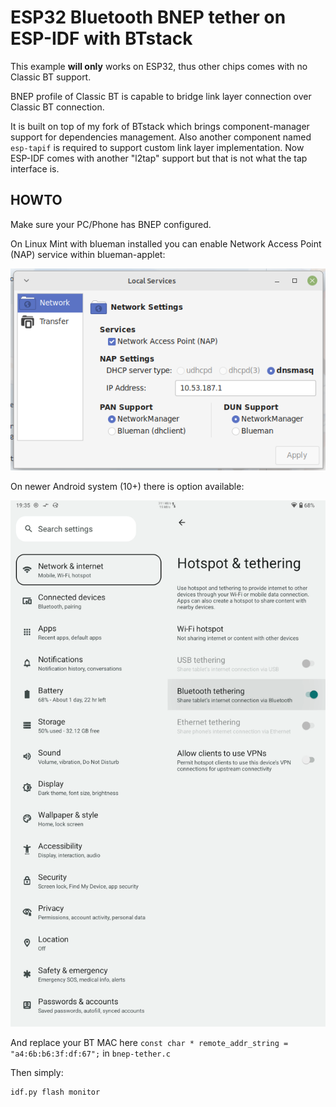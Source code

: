 # ESP32 Bluetooth BNEP tether on ESP-IDF with BTstack

This example **will only** works on ESP32, thus other chips comes with no Classic BT support.

BNEP profile of Classic BT is capable to bridge link layer connection over Classic BT connection.

It is built on top of my fork of BTstack which brings component-manager support for dependencies management. Also another component named `esp-tapif` is required to support custom link layer implementation. Now ESP-IDF comes with another "l2tap" support but that is not what the tap interface is.

## HOWTO

Make sure your PC/Phone has BNEP configured.

On Linux Mint with blueman installed you can enable Network Access Point (NAP) service within blueman-applet:

![](res/blueman-nap-cfg.png)

On newer Android system (10+) there is option available:

![](res/android-setting.png)

And replace your BT MAC here `const char * remote_addr_string = "a4:6b:b6:3f:df:67";` in `bnep-tether.c`

Then simply:

```sh
idf.py flash monitor
```
